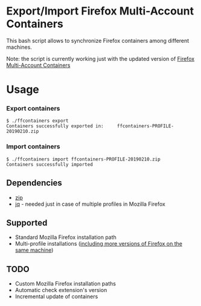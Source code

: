 # Export/Import Firefox Multi-Account Containers

This bash script allows to synchronize Firefox containers among different machines.

Note: the script is currently working just with the updated version of [Firefox Multi-Account Containers](https://addons.mozilla.org/es/firefox/addon/multi-account-containers/)

# Usage
### Export containers

```
$ ./ffcontainers export
Containers successfully exported in:	 ffcontainers-PROFILE-20190210.zip
```

### Import containers

```
$ ./ffcontainers import ffcontainers-PROFILE-20190210.zip
Containers successfully imported
```

## Dependencies
- [zip](www.info-zip.org)
- [jq](https://stedolan.github.io/jq/) - needed just in case of multiple profiles in Mozilla Firefox

## Supported
- Standard Mozilla Firefox installation path
- Multi-profile installations ([including more versions of Firefox on the same machine](https://github.com/pierlauro/ffcontainers/issues/1))

## TODO
- Custom Mozilla Firefox installation paths
- Automatic check extension's version
- Incremental update of containers
